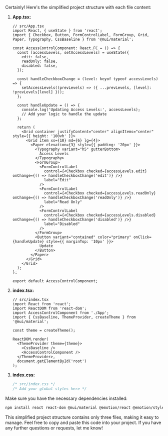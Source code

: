 Certainly! Here's the simplified project structure with each file content:

1. **App.tsx:**
   ```tsx
   // src/App.tsx
   import React, { useState } from 'react';
   import { Checkbox, Button, FormControlLabel, FormGroup, Grid, Paper, Typography, CssBaseline } from '@mui/material';

   const AccessControlComponent: React.FC = () => {
     const [accessLevels, setAccessLevels] = useState({
       edit: false,
       readOnly: false,
       disabled: false,
     });

     const handleCheckboxChange = (level: keyof typeof accessLevels) => {
       setAccessLevels((prevLevels) => ({ ...prevLevels, [level]: !prevLevels[level] }));
     };

     const handleUpdate = () => {
       console.log('Updating Access Levels:', accessLevels);
       // Add your logic to handle the update
     };

     return (
       <Grid container justifyContent="center" alignItems="center" style={{ height: '100vh' }}>
         <Grid item xs={10} md={6} lg={4}>
           <Paper elevation={3} style={{ padding: '20px' }}>
             <Typography variant="h5" gutterBottom>
               Access Levels
             </Typography>
             <FormGroup>
               <FormControlLabel
                 control={<Checkbox checked={accessLevels.edit} onChange={() => handleCheckboxChange('edit')} />}
                 label="Edit"
               />
               <FormControlLabel
                 control={<Checkbox checked={accessLevels.readOnly} onChange={() => handleCheckboxChange('readOnly')} />}
                 label="Read Only"
               />
               <FormControlLabel
                 control={<Checkbox checked={accessLevels.disabled} onChange={() => handleCheckboxChange('disabled')} />}
                 label="Disabled"
               />
             </FormGroup>
             <Button variant="contained" color="primary" onClick={handleUpdate} style={{ marginTop: '10px' }}>
               Update
             </Button>
           </Paper>
         </Grid>
       </Grid>
     );
   };

   export default AccessControlComponent;
   ```

2. **index.tsx:**
   ```tsx
   // src/index.tsx
   import React from 'react';
   import ReactDOM from 'react-dom';
   import AccessControlComponent from './App';
   import { CssBaseline, ThemeProvider, createTheme } from '@mui/material';

   const theme = createTheme();

   ReactDOM.render(
     <ThemeProvider theme={theme}>
       <CssBaseline />
       <AccessControlComponent />
     </ThemeProvider>,
     document.getElementById('root')
   );
   ```

3. **index.css:**
   ```css
   /* src/index.css */
   /* Add your global styles here */
   ```

Make sure you have the necessary dependencies installed:

```bash
npm install react react-dom @mui/material @emotion/react @emotion/styled
```

This simplified project structure contains only three files, making it easy to manage. Feel free to copy and paste this code into your project. If you have any further questions or requests, let me know!
